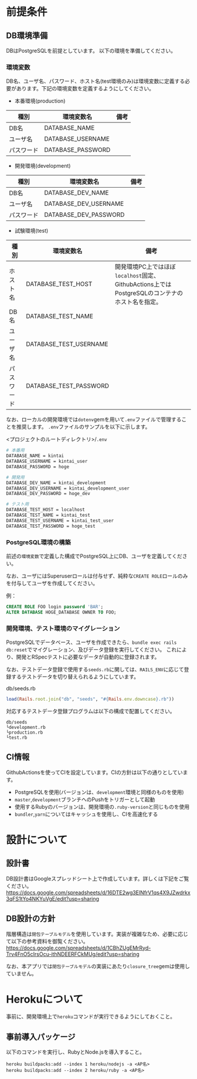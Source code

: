 # 前提条件
## DB環境準備
DBはPostgreSQLを前提としています。
以下の環境を準備してください。

### 環境変数
DB名、ユーザ名、パスワード、ホスト名(test環境のみ)は環境変数に定義する必要があります。下記の環境変数を定義するようにしてください。

* 本番環境(production)

| 種別       | 環境変数名        | 備考 |
| ---------- | ----------------- | ---- |
| DB名       | DATABASE_NAME     |      |
| ユーザ名   | DATABASE_USERNAME |      |
| パスワード | DATABASE_PASSWORD |      |

* 開発環境(development)

| 種別       | 環境変数名            | 備考 |
| ---------- | --------------------- | ---- |
| DB名       | DATABASE_DEV_NAME     |      |
| ユーザ名   | DATABASE_DEV_USERNAME |      |
| パスワード | DATABASE_DEV_PASSWORD |      |

* 試験環境(test)

| 種別       | 環境変数名             | 備考                                                                                           |
| ---------- | ---------------------- | ---------------------------------------------------------------------------------------------- |
| ホスト名   | DATABASE_TEST_HOST     | 開発環境PC上ではほぼ`localhost`固定、GithubActions上ではPostgreSQLのコンテナのホスト名を指定。 |
| DB名       | DATABASE_TEST_NAME     |                                                                                                |
| ユーザ名   | DATABASE_TEST_USERNAME |                                                                                                |
| パスワード | DATABASE_TEST_PASSWORD |                                                                                                |

なお、ローカルの開発環境では`dotenv`gemを用いて`.env`ファイルで管理することを推奨します。
`.env`ファイルのサンプルを以下に示します。

<プロジェクトのルートディレクトリ>/`.env`
```bash
# 本番用
DATABASE_NAME = kintai
DATABASE_USERNAME = kintai_user
DATABASE_PASSWORD = hoge

# 開発用
DATABASE_DEV_NAME = kintai_development
DATABASE_DEV_USERNAME = kintai_development_user
DATABASE_DEV_PASSWORD = hoge_dev

# テスト用
DATABASE_TEST_HOST = localhost
DATABASE_TEST_NAME = kintai_test
DATABASE_TEST_USERNAME = kintai_test_user
DATABASE_TEST_PASSWORD = hoge_test
```

### PostgreSQL環境の構築
前述の`環境変数`で定義した構成でPostgreSQL上にDB、ユーザを定義してください。

なお、ユーザにはSuperuserロールは付与せず、純粋な`CREATE ROLE`ロールのみを付与してユーザを作成してください。

例：
```sql
CREATE ROLE FOO login password 'BAR';
ALTER DATABASE HOGE_DATABASE OWNER TO FOO;
```

### 開発環境、テスト環境のマイグレーション
PostgreSQLでデータベース、ユーザを作成できたら、`bundle exec rails db:reset`でマイグレーション、及びデータ登録を実行してください。
これにより、開発とRSpecテストに必要なデータが自動的に登録されます。

なお、テストデータ登録で使用する`seeds.rb`に関しては、`RAILS_ENV`に応じて登録するテストデータを切り替えられるようにしています。

db/seeds.rb
```ruby
load(Rails.root.join("db", "seeds", "#{Rails.env.downcase}.rb"))
```

対応するテストデータ登録プログラムは以下の構成で配置してください。
```
db/seeds
└development.rb
└production.rb
└test.rb
```

## CI情報
GithubActionsを使ってCIを設定しています。CIの方針は以下の通りとしています。
* PostgreSQLを使用(バージョンは、`development`環境と同様のものを使用)
* `master`,`development`ブランチへのPushをトリガーとして起動
* 使用するRubyのバージョンは、開発環境の`.ruby-version`と同じものを使用
* `bundler`,`yarn`についてはキャッシュを使用し、CIを高速化する

# 設計について
## 設計書
DB設計書はGoogleスプレッドシート上で作成しています。詳しくは下記をご覧ください。
https://docs.google.com/spreadsheets/d/16DTE2wg3ElNfrV1qs4X9JZwdrkx3qFS1tYo4NKYuVgE/edit?usp=sharing

## DB設計の方針
階層構造は`閉包テーブルモデル`を使用しています。実装が複雑なため、必要に応じて以下の参考資料を御覧ください。
https://docs.google.com/spreadsheets/d/1CBhZUgEMrRyd-Trv4FnO5cIrsOcu-ithNDEERFCkMUg/edit?usp=sharing

なお、本アプリでは`閉包テーブルモデル`の実装にあたり`closure_tree`gemは使用していません。

# Herokuについて
事前に、開発環境上で`heroku`コマンドが実行できるようにしておくこと。

## 事前導入パッケージ
以下のコマンドを実行し、RubyとNode.jsを導入すること。
```
heroku buildpacks:add --index 1 heroku/nodejs -a <AP名>
heroku buildpacks:add --index 2 heroku/ruby -a <AP名>
```

